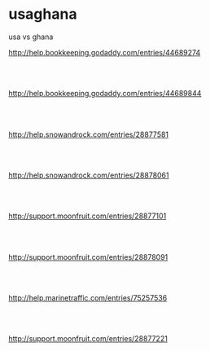 usaghana
========

usa vs ghana

<div class="jive-rendered-content"><p><a class="jive-link-external-small" href="http://help.bookkeeping.godaddy.com/entries/44689274">http://help.bookkeeping.godaddy.com/entries/44689274</a></p><p style="min-height: 8pt; height: 8pt; padding: 0px;">&nbsp;</p><p style="min-height: 8pt; height: 8pt; padding: 0px;">&nbsp;</p><p><a class="jive-link-external-small" href="http://help.bookkeeping.godaddy.com/entries/44689844">http://help.bookkeeping.godaddy.com/entries/44689844</a></p><p style="min-height: 8pt; height: 8pt; padding: 0px;">&nbsp;</p><p style="min-height: 8pt; height: 8pt; padding: 0px;">&nbsp;</p><p><a class="jive-link-external-small" href="http://help.snowandrock.com/entries/28877581">http://help.snowandrock.com/entries/28877581</a></p><p style="min-height: 8pt; height: 8pt; padding: 0px;">&nbsp;</p><p style="min-height: 8pt; height: 8pt; padding: 0px;">&nbsp;</p><p><a class="jive-link-external-small" href="http://help.snowandrock.com/entries/28878061">http://help.snowandrock.com/entries/28878061</a></p><p style="min-height: 8pt; height: 8pt; padding: 0px;">&nbsp;</p><p style="min-height: 8pt; height: 8pt; padding: 0px;">&nbsp;</p><p><a class="jive-link-external-small" href="http://support.moonfruit.com/entries/28877101">http://support.moonfruit.com/entries/28877101</a></p><p style="min-height: 8pt; height: 8pt; padding: 0px;">&nbsp;</p><p style="min-height: 8pt; height: 8pt; padding: 0px;">&nbsp;</p><p><a class="jive-link-external-small" href="http://support.moonfruit.com/entries/28878091">http://support.moonfruit.com/entries/28878091</a></p><p style="min-height: 8pt; height: 8pt; padding: 0px;">&nbsp;</p><p style="min-height: 8pt; height: 8pt; padding: 0px;">&nbsp;</p><p><a class="jive-link-external-small" href="http://help.marinetraffic.com/entries/75257536">http://help.marinetraffic.com/entries/75257536</a></p><p style="min-height: 8pt; height: 8pt; padding: 0px;">&nbsp;</p><p style="min-height: 8pt; height: 8pt; padding: 0px;">&nbsp;</p><p><a class="jive-link-external-small" href="http://support.moonfruit.com/entries/28877221">http://support.moonfruit.com/entries/28877221</a></p></div>
